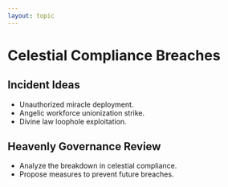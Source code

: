 ```yaml
---
layout: topic
---
```


# Celestial Compliance Breaches

## Incident Ideas
- Unauthorized miracle deployment.
- Angelic workforce unionization strike.
- Divine law loophole exploitation.

## Heavenly Governance Review
- Analyze the breakdown in celestial compliance.
- Propose measures to prevent future breaches.
